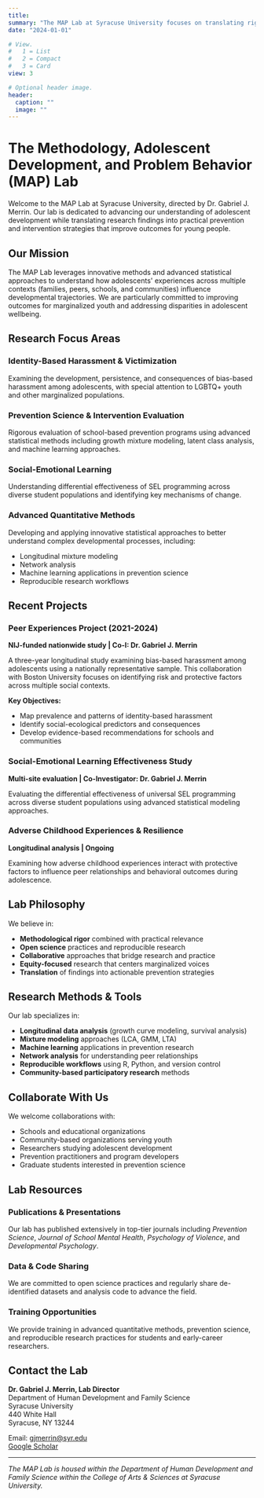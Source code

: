 ```yaml
---
title: 
summary: "The MAP Lab at Syracuse University focuses on translating rigorous developmental research into actionable prevention and intervention strategies for adolescents."
date: "2024-01-01"

# View.
#   1 = List
#   2 = Compact  
#   3 = Card
view: 3

# Optional header image.
header:
  caption: ""
  image: ""
---
```


# The **M**ethodology, **A**dolescent Development, and **P**roblem Behavior (**MAP**) Lab

Welcome to the MAP Lab at Syracuse University, directed by Dr. Gabriel J. Merrin. Our lab is dedicated to advancing our understanding of adolescent development while translating research findings into practical prevention and intervention strategies that improve outcomes for young people.

## Our Mission

The MAP Lab leverages innovative methods and advanced statistical approaches to understand how adolescents' experiences across multiple contexts (families, peers, schools, and communities) influence developmental trajectories. We are particularly committed to improving outcomes for marginalized youth and addressing disparities in adolescent wellbeing.

## Research Focus Areas

### **Identity-Based Harassment & Victimization**
Examining the development, persistence, and consequences of bias-based harassment among adolescents, with special attention to LGBTQ+ youth and other marginalized populations.

### **Prevention Science & Intervention Evaluation**
Rigorous evaluation of school-based prevention programs using advanced statistical methods including growth mixture modeling, latent class analysis, and machine learning approaches.

### **Social-Emotional Learning**
Understanding differential effectiveness of SEL programming across diverse student populations and identifying key mechanisms of change.

### **Advanced Quantitative Methods**
Developing and applying innovative statistical approaches to better understand complex developmental processes, including:
- Longitudinal mixture modeling
- Network analysis
- Machine learning applications in prevention science
- Reproducible research workflows

## Recent Projects

### **Peer Experiences Project** (2021-2024)
**NIJ-funded nationwide study | Co-I: Dr. Gabriel J. Merrin**

A three-year longitudinal study examining bias-based harassment among adolescents using a nationally representative sample. This collaboration with Boston University focuses on identifying risk and protective factors across multiple social contexts.

**Key Objectives:**
- Map prevalence and patterns of identity-based harassment
- Identify social-ecological predictors and consequences
- Develop evidence-based recommendations for schools and communities

### **Social-Emotional Learning Effectiveness Study**
**Multi-site evaluation | Co-Investigator: Dr. Gabriel J. Merrin**

Evaluating the differential effectiveness of universal SEL programming across diverse student populations using advanced statistical modeling approaches.

### **Adverse Childhood Experiences & Resilience**
**Longitudinal analysis | Ongoing**

Examining how adverse childhood experiences interact with protective factors to influence peer relationships and behavioral outcomes during adolescence.

## Lab Philosophy

We believe in:
- **Methodological rigor** combined with practical relevance
- **Open science** practices and reproducible research
- **Collaborative** approaches that bridge research and practice
- **Equity-focused** research that centers marginalized voices
- **Translation** of findings into actionable prevention strategies

## Research Methods & Tools

Our lab specializes in:
- **Longitudinal data analysis** (growth curve modeling, survival analysis)
- **Mixture modeling** approaches (LCA, GMM, LTA)
- **Machine learning** applications in prevention research
- **Network analysis** for understanding peer relationships
- **Reproducible workflows** using R, Python, and version control
- **Community-based participatory research** methods

## Collaborate With Us

We welcome collaborations with:
- Schools and educational organizations
- Community-based organizations serving youth
- Researchers studying adolescent development
- Prevention practitioners and program developers
- Graduate students interested in prevention science

## Lab Resources

### Publications & Presentations
Our lab has published extensively in top-tier journals including *Prevention Science*, *Journal of School Mental Health*, *Psychology of Violence*, and *Developmental Psychology*.

### Data & Code Sharing
We are committed to open science practices and regularly share de-identified datasets and analysis code to advance the field.

### Training Opportunities
We provide training in advanced quantitative methods, prevention science, and reproducible research practices for students and early-career researchers.

## Contact the Lab

**Dr. Gabriel J. Merrin, Lab Director**  
Department of Human Development and Family Science  
Syracuse University  
440 White Hall  
Syracuse, NY 13244  

Email: gjmerrin@syr.edu  
[Google Scholar](https://scholar.google.ca/citations?user=BKiMGCkAAAAJ&hl=en)

---

*The MAP Lab is housed within the Department of Human Development and Family Science within the College of Arts & Sciences at Syracuse University.*

